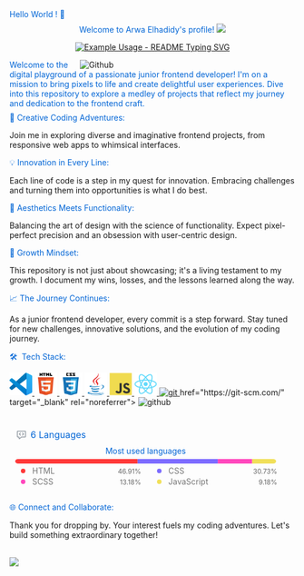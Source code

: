 ### Hello World ! 👋

<h3 align="center">
  Welcome to Arwa Elhadidy's profile!
  <img src="https://media.giphy.com/media/hvRJCLFzcasrR4ia7z/giphy.gif" width="28">
</h3>

<!-- Typing SVG by DenverCoder1 - https://github.com/DenverCoder1/readme-typing-svg -->
<p align="center">
  <a href="https://github.com/DenverCoder1/readme-typing-svg"><img src="https://readme-typing-svg.herokuapp.com/?lines=Abracadabra!;Welcome+to+my+code+cave!;Enter+at+your+own+risk.;Beware+of+ninja+bugs!;They're+harmless,+mostly!&font=Fira%20Code&center=true&width=380&height=50&duration=4000&pause=1000" alt="Example Usage - README Typing SVG"></a>
</p> 

<img width="380" align="right" alt="Github"
src="https://raw.githubusercontent.com/Rishabh2804/Rishabh2804/master/Resources/Icons/developer-girl.gif" 
/> 

### Welcome to the digital playground of a passionate junior frontend developer! I'm on a mission to bring pixels to life and create delightful user experiences. Dive into this repository to explore a medley of projects that reflect my journey and dedication to the frontend craft.

### 🚀 Creative Coding Adventures:
Join me in exploring diverse and imaginative frontend projects, from responsive web apps to whimsical interfaces.

### 💡 Innovation in Every Line:
Each line of code is a step in my quest for innovation. Embracing challenges and turning them into opportunities is what I do best.

### 🎨 Aesthetics Meets Functionality:
Balancing the art of design with the science of functionality. Expect pixel-perfect precision and an obsession with user-centric design.

### 🌱 Growth Mindset:
This repository is not just about showcasing; it's a living testament to my growth. I document my wins, losses, and the lessons learned along the way.

### 📈 The Journey Continues:
As a junior frontend developer, every commit is a step forward. Stay tuned for new challenges, innovative solutions, and the evolution of my coding journey.


### 🛠 &nbsp;Tech Stack:

<p align="left">
<!-- vs code -->
 <a 
    href="https://code.visualstudio.com/" 
    target="_blank" rel="noreferrer"> 
    <img
        src="https://raw.githubusercontent.com/github/explore/80688e429a7d4ef2fca1e82350fe8e3517d3494d/topics/visual-studio-code/visual-studio-code.png"
        alt="VS code" width="40" height="40"
    /> 
 </a> 
 <!-- html -->
 <a 
    href="https://www.java.com" 
    target="_blank" rel="noreferrer"> 
    <img
        src="https://raw.githubusercontent.com/devicons/devicon/master/icons/html5/html5-original-wordmark.svg"
        alt="java" width="40" height="40"
    /> 
 </a> 
 <!-- css -->
 <a 
    href="https://www.java.com" 
    target="_blank" rel="noreferrer"> 
    <img
        src="https://raw.githubusercontent.com/devicons/devicon/master/icons/css3/css3-original-wordmark.svg"
        alt="java" width="40" height="40"
    /> 
 </a> 
   <!-- java -->
 <a 
    href="https://www.java.com" 
    target="_blank" rel="noreferrer"> 
    <img
        src="https://raw.githubusercontent.com/devicons/devicon/master/icons/java/java-original.svg"
        alt="java" width="40" height="40"
    /> 
    </a> 
 <!-- js -->
 <a 
    href="https://www.java.com" 
    target="_blank" rel="noreferrer"> 
    <img
        src="https://raw.githubusercontent.com/devicons/devicon/master/icons/javascript/javascript-original.svg"
        alt="java" width="40" height="40"
    /> 
 </a> 
 <!-- react -->
 <a 
    href="https://www.java.com" 
    target="_blank" rel="noreferrer"> 
    <img
        src="https://raw.githubusercontent.com/devicons/devicon/master/icons/react/react-original.svg"
        alt="java" width="40" height="40"
    /> 
 </a> 
 <!-- git -->
 <a 
    href="https://git-scm.com/"
    target="_blank" rel="noreferrer"> 
    <img
        src="https://www.vectorlogo.zone/logos/git-scm/git-scm-icon.svg" alt="git"
        width="40" height="40"
    /> 
    </a> 
      href="https://git-scm.com/"
    target="_blank" rel="noreferrer"> 
    <img
        src="Images/Static/github.png" alt="github"
        width="40" height="40"
    /> 
    </a> 
<br>

</p> 
<br>
<svg xmlns="http://www.w3.org/2000/svg" width="480" height="126" class="">
    <defs>
        <style/>
    </defs>
    <style>@keyframes animation-gauge{0%{stroke-dasharray:0 329}}@keyframes animation-rainbow{0%,to{color:#7f00ff;fill:#7f00ff}14%{color:#a933ff;fill:#a933ff}29%{color:#007fff;fill:#007fff}43%{color:#00ff7f;fill:#00ff7f}57%{color:#ff0;fill:#ff0}71%{color:#ff7f00;fill:#ff7f00}86%{color:red;fill:red}}svg{font-family:-apple-system,BlinkMacSystemFont,Segoe UI,Helvetica,Arial,sans-serif,Apple Color Emoji,Segoe UI Emoji;color:#777}h2,h3{margin:8px 0 2px;padding:0;color:#0366d6;font-weight:400}h2 svg,h3 svg{fill:currentColor}h2{font-size:16px}h3,svg{font-size:14px}section&gt;.field{margin-left:5px;margin-right:5px}.field{display:flex;align-items:center;margin-bottom:2px;white-space:nowrap}.field svg{margin:0 8px;fill:#959da5;flex-shrink:0}.row{display:flex;flex-wrap:wrap}.row section{flex:1 1 0}.column{display:flex;flex-direction:column;align-items:center}#metrics-end,.fill-width{width:100%}svg.bar{margin:4px 0}.field.language{margin:0 8px;flex-grow:0}.field.language.details,.field.language.details small{display:flex;justify-content:space-between}.field.language.details small{color:#666;text-align:right}.field.language.details small&gt;*,.field.language.details&gt;*{flex:1 1 0}.field.language.details small&gt;:not(:last-child){margin-right:6px}:root{--color-calendar-graph-day-bg:#ebedf0;--color-calendar-graph-day-border:rgba(27,31,35,0.06);--color-calendar-graph-day-L1-bg:#9be9a8;--color-calendar-graph-day-L2-bg:#40c463;--color-calendar-graph-day-L3-bg:#30a14e;--color-calendar-graph-day-L4-bg:#216e39;--color-calendar-halloween-graph-day-L1-bg:#ffee4a;--color-calendar-halloween-graph-day-L2-bg:#ffc501;--color-calendar-halloween-graph-day-L3-bg:#fe9600;--color-calendar-halloween-graph-day-L4-bg:#03001c;--color-calendar-winter-graph-day-L1-bg:#0a3069;--color-calendar-winter-graph-day-L2-bg:#0969da;--color-calendar-winter-graph-day-L3-bg:#54aeff;--color-calendar-winter-graph-day-L4-bg:#b6e3ff;--color-calendar-graph-day-L4-border:rgba(27,31,35,0.06);--color-calendar-graph-day-L3-border:rgba(27,31,35,0.06);--color-calendar-graph-day-L2-border:rgba(27,31,35,0.06);--color-calendar-graph-day-L1-border:rgba(27,31,35,0.06)}</style>
    <style/>
    <foreignObject x="0" y="0" width="100%" height="100%">
        <div xmlns="http://www.w3.org/1999/xhtml" xmlns:xlink="http://www.w3.org/1999/xlink" class="items-wrapper">
            <section>
                <h2 class="field">
                    <svg xmlns="http://www.w3.org/2000/svg" viewBox="0 0 16 16" width="16" height="16">
                        <path fill-rule="evenodd" d="M1.5 2.75a.25.25 0 01.25-.25h12.5a.25.25 0 01.25.25v8.5a.25.25 0 01-.25.25h-6.5a.75.75 0 00-.53.22L4.5 14.44v-2.19a.75.75 0 00-.75-.75h-2a.25.25 0 01-.25-.25v-8.5zM1.75 1A1.75 1.75 0 000 2.75v8.5C0 12.216.784 13 1.75 13H3v1.543a1.457 1.457 0 002.487 1.03L8.061 13h6.189A1.75 1.75 0 0016 11.25v-8.5A1.75 1.75 0 0014.25 1H1.75zm5.03 3.47a.75.75 0 010 1.06L5.31 7l1.47 1.47a.75.75 0 01-1.06 1.06l-2-2a.75.75 0 010-1.06l2-2a.75.75 0 011.06 0zm2.44 0a.75.75 0 000 1.06L10.69 7 9.22 8.47a.75.75 0 001.06 1.06l2-2a.75.75 0 000-1.06l-2-2a.75.75 0 00-1.06 0z"/>
                    </svg>
                    6 Languages
                </h2>
            </section>
            <section class="column">
                <h3 class="field">Most used languages</h3>
                <svg class="bar" xmlns="http://www.w3.org/2000/svg" width="460" height="8">
                    <mask id="languages-bar">
                        <rect x="0" y="0" width="460" height="8" fill="white" rx="5"/>
                    </mask>
                    <rect mask="url(#languages-bar)" x="0" y="0" width="0" height="8" fill="#d1d5da"/>
                    <rect mask="url(#languages-bar)" x="0" y="0" width="215.77957164987282" height="8" fill="#ff3a3a"/>
                    <rect mask="url(#languages-bar)" x="215.77957164987282" y="0" width="141.3635575515541" height="8" fill="#7d6cff"/>
                    <rect mask="url(#languages-bar)" x="357.1431292014269" y="0" width="60.63686880889103" height="8" fill="#ff48bd"/>
                    <rect mask="url(#languages-bar)" x="417.77999801031797" y="0" width="42.220001989682075" height="8" fill="#f1e05a"/>
                </svg>
                <div class="row fill-width">
                    <section>
                        <div class="field language details">
                            <div class="field">
                                <svg xmlns="http://www.w3.org/2000/svg" viewBox="0 0 16 16" width="16" height="16">
                                    <path fill="#ff3a3a" fill-rule="evenodd" d="M8 4a4 4 0 100 8 4 4 0 000-8z"/>
                                </svg>
                                HTML
                            </div>
                            <small>
                                <div>46.91%</div>
                            </small>
                        </div>
                        <div class="field language details">
                            <div class="field">
                                <svg xmlns="http://www.w3.org/2000/svg" viewBox="0 0 16 16" width="16" height="16">
                                    <path fill="#ff48bd" fill-rule="evenodd" d="M8 4a4 4 0 100 8 4 4 0 000-8z"/>
                                </svg>
                                SCSS
                            </div>
                            <small>
                                <div>13.18%</div>
                            </small>
                        </div>
                    </section>
                    <section>
                        <div class="field language details">
                            <div class="field">
                                <svg xmlns="http://www.w3.org/2000/svg" viewBox="0 0 16 16" width="16" height="16">
                                    <path fill="#7d6cff" fill-rule="evenodd" d="M8 4a4 4 0 100 8 4 4 0 000-8z"/>
                                </svg>
                                CSS
                            </div>
                            <small>
                                <div>30.73%</div>
                            </small>
                        </div>
                        <div class="field language details">
                            <div class="field">
                                <svg xmlns="http://www.w3.org/2000/svg" viewBox="0 0 16 16" width="16" height="16">
                                    <path fill="#f1e05a" fill-rule="evenodd" d="M8 4a4 4 0 100 8 4 4 0 000-8z"/>
                                </svg>
                                JavaScript
                            </div>
                            <small>
                                <div>9.18%</div>
                            </small>
                        </div>
                    </section>
                </div>
            </section>
        </div>
        <div xmlns="http://www.w3.org/1999/xhtml" id="metrics-end"></div>
    </foreignObject>
</svg>

### 🌐 Connect and Collaborate:
Thank you for dropping by. Your interest fuels my coding adventures. Let's build something extraordinary together!

<br>
</a>
<a href="https://t.me/ArwaElhadidy" target="_blank"><img src="https://img.shields.io/badge/-Arwa%20Elhadidy-0077B5?style=for-the-badge&logo=Telegram&logoColor=white"/></a>


